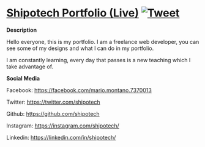 # [Shipotech Portfolio (Live)](http://shipotech.epizy.com) [![Tweet](https://img.shields.io/twitter/url/http/shields.io.svg?style=social&logo=twitter)](https://twitter.com/home?status=See%20this%20impressive%20portfolio%20made%20with%20love%20by:%20%40shipotech%20%E2%9D%A4%EF%B8%8F%0Ahttp%3A//shipotech.epizy.com%20%23tech%20%23html%20%23bootstrap%20%23javascript%20%23freelance%20%23freelancer%20%23shipotech%20%23webdesign%20%23design%20%23uikit%20via%20%40shipotech)

**Description**

Hello everyone, this is my portfolio. I am a freelance web developer, you can see some of my designs and what I can do in my portfolio.

I am constantly learning, every day that passes is a new teaching which I take advantage of.

**Social Media**

Facebook: <https://facebook.com/mario.montano.7370013>

Twitter: <https://twitter.com/shipotech>

Github: <https://github.com/shipotech>

Instagram: <https://instagram.com/shipotech/>

Linkedin: <https://linkedin.com/in/shipotech/>